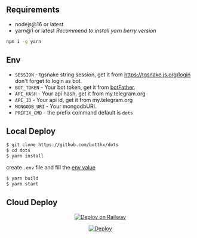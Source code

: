 ## Requirements 
- nodejs@16 or latest
- yarn@1 or latest *Recommend to install yarn berry version*
```bash
npm i -g yarn
```
## Env 
- `SESSION` - tgsnake string session, get it from https://tgsnake.js.org/login don't forget to login as bot.
- `BOT_TOKEN` - Your bot token, get it from [botFather](https://t.me/botfather).
- `API_HASH` - Your api hash, get it from my.telegram.org 
- `API_ID` - Your api id, get it from my.telegram.org 
- `MONGODB_URI` - Your mongodbURI. 
- `PREFIX_CMD` - the prefix command default is `dots`

## Local Deploy 
```bash 
$ git clone https://github.com/butthx/dots 
$ cd dots 
$ yarn install 
```
create `.env` file and fill the [env value](#value)
```bash 
$ yarn build 
$ yarn start
```
## Cloud Deploy 
<center>

[![Deploy on Railway](https://railway.app/button.svg)](https://railway.app/new/template?template=https%3A%2F%2Fgithub.com%2Fbutthx%2Fdots&envs=BOT_TOKEN%2CSESSION%2CAPI_HASH%2CAPI_ID%2CMONGODB_URI&BOT_TOKENDesc=Your+bot+token%2C+get+it+from+botFather&SESSIONDesc=tgsnake+string+session%2C+get+it+from+https%3A%2F%2Freplit.com%2F%40butthx%2FTgSnakeGenerateSessions+don%27t+forget+to+login+as+bot.&API_HASHDesc=Your+api+hash%2C+get+it+from+my.telegram.org+&API_IDDesc=Your+api+id%2C+get+it+from+my.telegram.org+&MONGODB_URIDesc=Your+mongodb+URI&referralCode=yBcg2F)

[![Deploy](https://www.herokucdn.com/deploy/button.svg)](https://heroku.com/deploy?template=https://github.com/butthx)

</center>